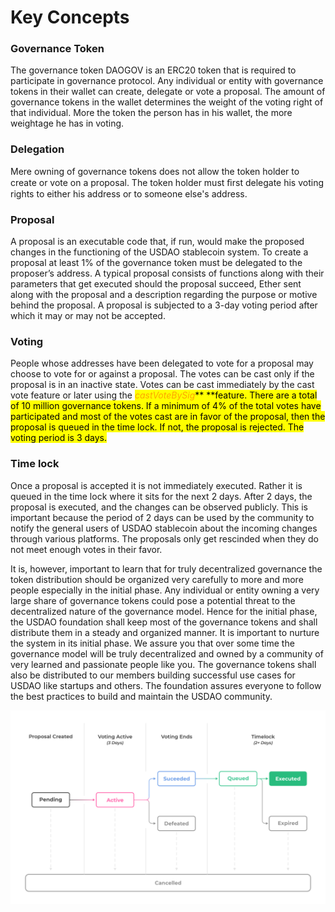 # Key Concepts

### Governance Token

The governance token DAOGOV is an ERC20 token that is required to participate in governance protocol. Any individual or entity with governance tokens in their wallet can create, delegate or vote a proposal. The amount of governance tokens in the wallet determines the weight of the voting right of that individual. More the token the person has in his wallet, the more weightage he has in voting.&#x20;

### Delegation&#x20;

Mere owning of governance tokens does not allow the token holder to create or vote on a proposal. The token holder must ﬁrst delegate his voting rights to either his address or to someone else's address.&#x20;

### Proposal

A proposal is an executable code that, if run, would make the proposed changes in the functioning of the USDAO stablecoin system. To create a proposal at least 1% of the governance token must be delegated to the proposer’s address. A typical proposal consists of functions along with their parameters that get executed should the proposal succeed, Ether sent along with the proposal and a description regarding the purpose or motive behind the proposal. A proposal is subjected to a 3-day voting period after which it may or may not be accepted.&#x20;

### Voting&#x20;

People whose addresses have been delegated to vote for a proposal may choose to vote for or against a proposal. The votes can be cast only if the proposal is in an inactive state. Votes can be cast immediately by the cast vote feature or later using the _<mark style="color:orange;">castVoteBySig</mark>_<mark style="color:orange;"><mark style="background-color:yellow;">** **<mark style="background-color:yellow;"></mark>feature. There are a total of 10 million governance tokens. If a minimum of 4% of the total votes have participated and most of the votes cast are in favor of the proposal, then the proposal is queued in the time lock. If not, the proposal is rejected. The voting period is 3 days.&#x20;



### Time lock

Once a proposal is accepted it is not immediately executed. Rather it is queued in the time lock where it sits for the next 2 days. After 2 days, the proposal is executed, and the changes can be observed publicly. This is important because the period of 2 days can be used by the community to notify the general users of USDAO stablecoin about the incoming changes through various platforms. The proposals only get rescinded when they do not meet enough votes in their favor.&#x20;

It is, however, important to learn that for truly decentralized governance the token distribution should be organized very carefully to more and more people especially in the initial phase. Any individual or entity owning a very large share of governance tokens could pose a potential threat to the decentralized nature of the governance model. Hence for the initial phase, the USDAO foundation shall keep most of the governance tokens and shall distribute them in a steady and organized manner. It is important to nurture the system in its initial phase. We assure you that over some time the governance model will be truly decentralized and owned by a community of very learned and passionate people like you. The governance tokens shall also be distributed to our members building successful use cases for USDAO like startups and others. The foundation assures everyone to follow the best practices to build and maintain the USDAO community.&#x20;

![Governance Process](<../.gitbook/assets/01 (1).png>)
